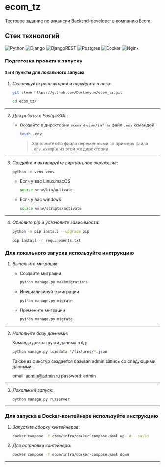 # ecom_tz
Тестовое задание по вакансии Backend-developer в компанию Ecom.

## Стек технологий
![Python](https://img.shields.io/badge/python-3670A0?style=for-the-badge&logo=python&logoColor=ffdd54)
![Django](https://img.shields.io/badge/django-%23092E20.svg?style=for-the-badge&logo=django&logoColor=white) ![DjangoREST](https://img.shields.io/badge/DJANGO-REST-ff1709?style=for-the-badge&logo=django&logoColor=white&color=ff1709&labelColor=gray)
![Postgres](https://img.shields.io/badge/postgres-%23316192.svg?style=for-the-badge&logo=postgresql&logoColor=white)
![Docker](https://img.shields.io/badge/docker-%230db7ed.svg?style=for-the-badge&logo=docker&logoColor=white) ![Nginx](https://img.shields.io/badge/nginx-%23009639.svg?style=for-the-badge&logo=nginx&logoColor=white)

### Подготовка проекта к запуску

#### `3` и `4` пункты для локального запуска

1. *Склонируйте репозиторий и перейдите в него*:

    ```sh
    git clone https://github.com/Dartanyun/ecom_tz.git
    ```
    ```sh
    cd ecom_tz/
    ```
---
2. *Для работы с PostgreSQL*:

    * Создайте в директории `ecom/` и `ecom/infra/` файл `.env` командой:

        ```sh
        touch .env
        ```
        > Заполните оба файла переменными по примеру файла `.env.example` из этой же директории.
---
3. *Создайте и активируйте виртуальное окружение*:

    ```sh
    python -m venv venv
    ```
    - Если у вас Linux/macOS
        ```sh
        source venv/bin/activate
        ```

    - Если у вас windows
        ```sh
        source venv/scripts/activate
        ```
---
4. *Обновите pip и установите зависимости*:

    ```sh
    python -m pip install --upgrade pip
    ```
    ```sh
    pip install -r requirements.txt
    ```

### Для локального запуска используйте инструкцию

1. *Выполните миграции*:

    * Создайте миграции
        ```sh
        python manage.py makemigrations
        ```

    * Инициализируйте миграции
        ```sh
        python manage.py migrate
        ```

    * Примените миграции
        ```sh
        python manage.py migrate
        ```
---
2. *Наполните базу данными*:

    Команда для загрузки данных в бд:

    ```sh
    python manage.py loaddata */fixtures/*.json
    ```
    Также из фикстур создается базовая admin запись со следующими данными.

    email: admin@admin.ru
    password: admin
---
3. *Локальный запуск*:

    ```sh
    python manage.py runserver
    ```
---
### Для запуска в Docker-контейнере используйте инструкцию

1. *Запустите сборку контейнеров*:

    ```sh
    docker compose -f ecom/infra/docker-compose.yaml up -d --build
    ```
2. *Для остановки контейнера*:
    ```sh
    docker compose -f ecom/infra/docker-compose.yaml down
    ```
---
